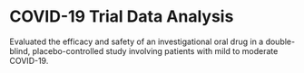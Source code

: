 # COVID-19 Trial Data Analysis
Evaluated the efficacy and safety of an investigational oral drug in a double-blind, placebo-controlled study involving patients with mild to moderate COVID-19.
